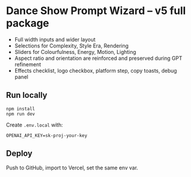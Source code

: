 # Dance Show Prompt Wizard – v5 full package

- Full width inputs and wider layout
- Selections for Complexity, Style Era, Rendering
- Sliders for Colourfulness, Energy, Motion, Lighting
- Aspect ratio and orientation are reinforced and preserved during GPT refinement
- Effects checklist, logo checkbox, platform step, copy toasts, debug panel

## Run locally
```
npm install
npm run dev
```
Create `.env.local` with:
```
OPENAI_API_KEY=sk-proj-your-key
```

## Deploy
Push to GitHub, import to Vercel, set the same env var.
